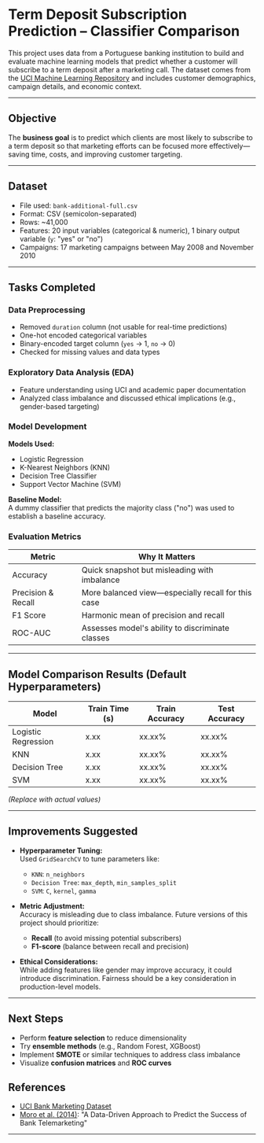 
# Term Deposit Subscription Prediction – Classifier Comparison

This project uses data from a Portuguese banking institution to build and evaluate machine learning models that predict whether a customer will subscribe to a term deposit after a marketing call. The dataset comes from the [UCI Machine Learning Repository](https://archive.ics.uci.edu/ml/datasets/bank+marketing) and includes customer demographics, campaign details, and economic context.

---

## Objective

The **business goal** is to predict which clients are most likely to subscribe to a term deposit so that marketing efforts can be focused more effectively—saving time, costs, and improving customer targeting.

---

## Dataset

- File used: `bank-additional-full.csv`
- Format: CSV (semicolon-separated)
- Rows: ~41,000
- Features: 20 input variables (categorical & numeric), 1 binary output variable (`y`: "yes" or "no")
- Campaigns: 17 marketing campaigns between May 2008 and November 2010

---

## Tasks Completed

### Data Preprocessing
- Removed `duration` column (not usable for real-time predictions)
- One-hot encoded categorical variables
- Binary-encoded target column (`yes` → 1, `no` → 0)
- Checked for missing values and data types

### Exploratory Data Analysis (EDA)
- Feature understanding using UCI and academic paper documentation
- Analyzed class imbalance and discussed ethical implications (e.g., gender-based targeting)

### Model Development

**Models Used:**
- Logistic Regression
- K-Nearest Neighbors (KNN)
- Decision Tree Classifier
- Support Vector Machine (SVM)

**Baseline Model:**  
A dummy classifier that predicts the majority class ("no") was used to establish a baseline accuracy.

### Evaluation Metrics

| Metric              | Why It Matters                                       |
|---------------------|------------------------------------------------------|
| Accuracy            | Quick snapshot but misleading with imbalance         |
| Precision & Recall  | More balanced view—especially recall for this case   |
| F1 Score            | Harmonic mean of precision and recall                |
| ROC-AUC             | Assesses model's ability to discriminate classes     |

---

##  Model Comparison Results (Default Hyperparameters)

| Model              | Train Time (s) | Train Accuracy | Test Accuracy |
|-------------------|----------------|----------------|---------------|
| Logistic Regression | x.xx          | xx.xx%         | xx.xx%        |
| KNN                 | x.xx          | xx.xx%         | xx.xx%        |
| Decision Tree       | x.xx          | xx.xx%         | xx.xx%        |
| SVM                 | x.xx          | xx.xx%         | xx.xx%        |

*(Replace with actual values)*

---

## Improvements Suggested

- **Hyperparameter Tuning:**  
  Used `GridSearchCV` to tune parameters like:
  - `KNN`: `n_neighbors`
  - `Decision Tree`: `max_depth`, `min_samples_split`
  - `SVM`: `C`, `kernel`, `gamma`

- **Metric Adjustment:**  
  Accuracy is misleading due to class imbalance. Future versions of this project should prioritize:
  - **Recall** (to avoid missing potential subscribers)
  - **F1-score** (balance between recall and precision)

- **Ethical Considerations:**  
  While adding features like gender may improve accuracy, it could introduce discrimination. Fairness should be a key consideration in production-level models.

---

## Next Steps

- Perform **feature selection** to reduce dimensionality
- Try **ensemble methods** (e.g., Random Forest, XGBoost)
- Implement **SMOTE** or similar techniques to address class imbalance
- Visualize **confusion matrices** and **ROC curves**


## References

- [UCI Bank Marketing Dataset](https://archive.ics.uci.edu/ml/datasets/bank+marketing)
- [Moro et al. (2014)](https://www.sciencedirect.com/science/article/pii/S0167923614000613): "A Data-Driven Approach to Predict the Success of Bank Telemarketing"

---
